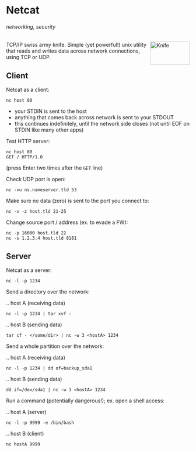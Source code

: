 # Netcat
###### networking, security

<img src="https://upload.wikimedia.org/wikipedia/commons/b/b5/Wenger_EvoGrip_S17.JPG" alt="Knife" height="63" width="109" align="right">

TCP/IP swiss army knife. Simple (yet powerful!) unix utility that reads and writes data across network connections, using TCP or UDP.

## Client

Netcat as a client:

    nc host 80

* your STDIN is sent to the host
* anything that comes back across network is sent to your STDOUT
* this continues indefinitely, until the network side closes (not until EOF on STDIN like many other apps)

Test HTTP server:

    nc host 80
    GET / HTTP/1.0

(press Enter two times after the `GET` line)

Check UDP port is open:

    nc -vu ns.nameserver.tld 53
    
Make sure no data (zero) is sent to the port you connect to:

    nc -v -z host.tld 21-25
    
Change source port / address (ex. to evade a FW):

    nc -p 16000 host.tld 22
    nc -s 1.2.3.4 host.tld 8181
    
## Server

Netcat as a server:

    nc -l -p 1234

Send a directory over the network:

.. host A (receiving data)

    nc -l -p 1234 | tar xvf -

.. host B (sending data)

    tar cf - </some/dir> | nc -w 3 <hostA> 1234

Send a whole partition over the network:

.. host A (receiving data)

    nc -l -p 1234 | dd of=backup_sda1

.. host B (sending data)

    dd if=/dev/sda1 | nc -w 3 <hostA> 1234

Run a command (potentially dangerous!); ex. open a shell access:

.. host A (server)

    nc -l -p 9999 -e /bin/bash
    
.. host B (client)

    nc hostA 9999
